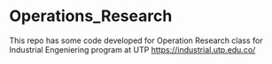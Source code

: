 # Operations_Research


This repo has some code developed for Operation Research class for Industrial Engeniering program at UTP https://industrial.utp.edu.co/
